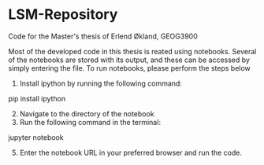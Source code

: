 # LSM-Repository
Code for the Master's thesis of Erlend Økland, GEOG3900

Most of the developed code in this thesis is reated using notebooks. Several of the notebooks are stored with its output, and these can be accessed by simply entering the file. To run notebooks, please perform the steps below

1. Install ipython by running the following command:

  pip install ipython

2. Navigate to the directory of the notebook
3. Run the following command in the terminal:
   
  jupyter notebook
   
5. Enter the notebook URL in your preferred browser and run the code.
